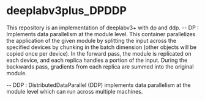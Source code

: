 # deeplabv3plus_DPDDP
This repository is an implementation of deeplabv3+ with dp and ddp.
-- DP : Implements data parallelism at the module level.
This container parallelizes the application of the given module by splitting the input across the specified devices by chunking in the batch dimension (other objects will be copied once per device). In the forward pass, the module is replicated on each device, and each replica handles a portion of the input. During the backwards pass, gradients from each replica are summed into the original module.

-- DDP : DistributedDataParallel (DDP) implements data parallelism at the module level which can run across multiple machines.
